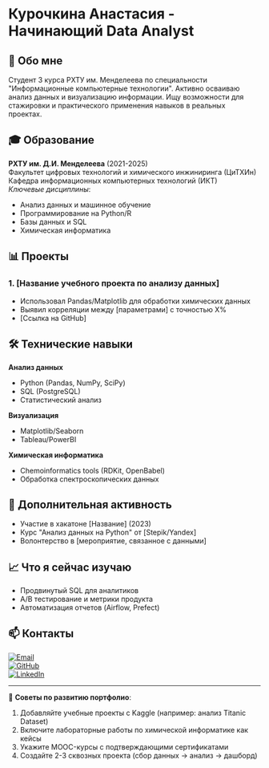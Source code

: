 # Курочкина Анастасия - Начинающий Data Analyst

## 📌 Обо мне
Студент 3 курса РХТУ им. Менделеева по специальности "Информационные компьютерные технологии". Активно осваиваю анализ данных и визуализацию информации. Ищу возможности для стажировки и практического применения навыков в реальных проектах.

## 🎓 Образование
**РХТУ им. Д.И. Менделеева** (2021-2025)  
Факультет цифровых технологий и химического инжиниринга (ЦиТХИн)  
Кафедра информационных компьютерных технологий (ИКТ)  
*Ключевые дисциплины*:  
- Анализ данных и машинное обучение  
- Программирование на Python/R  
- Базы данных и SQL  
- Химическая информатика  

## 📊 Проекты
### 1. [Название учебного проекта по анализу данных]
- Использовал Pandas/Matplotlib для обработки химических данных  
- Выявил корреляции между [параметрами] с точностью X%  
- [Ссылка на GitHub]  

## 🛠 Технические навыки
**Анализ данных**  
- Python (Pandas, NumPy, SciPy)  
- SQL (PostgreSQL)  
- Статистический анализ  

**Визуализация**  
- Matplotlib/Seaborn  
- Tableau/PowerBI  

**Химическая информатика**  
- Chemoinformatics tools (RDKit, OpenBabel)  
- Обработка спектроскопических данных  

## 🏫 Дополнительная активность
- Участие в хакатоне [Название] (2023)  
- Курс "Анализ данных на Python" от [Stepik/Yandex]  
- Волонтерство в [мероприятие, связанное с данными]  

## 📈 Что я сейчас изучаю
- Продвинутый SQL для аналитиков  
- A/B тестирование и метрики продукта  
- Автоматизация отчетов (Airflow, Prefect)  

## 📫 Контакты
[![Email](https://img.shields.io/badge/-Email-8B89CC?style=flat&logo=mail.ru&logoColor=white)](mailto:ваш@email.com)  
[![GitHub](https://img.shields.io/badge/-GitHub-181717?style=flat&logo=github)](https://github.com/ваш_username)  
[![LinkedIn](https://img.shields.io/badge/-LinkedIn-0A66C2?style=flat&logo=linkedin)](ваша_ссылка)  

---

🚀 **Советы по развитию портфолио**:  
1. Добавляйте учебные проекты с Kaggle (например: анализ Titanic Dataset)  
2. Включите лабораторные работы по химической информатике как кейсы  
3. Укажите MOOC-курсы с подтверждающими сертификатами  
4. Создайте 2-3 сквозных проекта (сбор данных → анализ → дашборд)  
